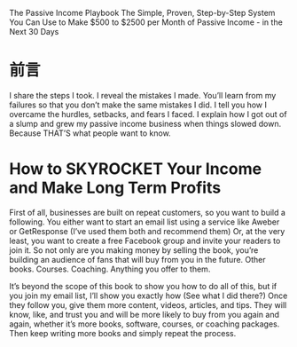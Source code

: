 
The Passive Income Playbook The Simple, Proven, Step-by-Step System You Can Use to Make $500 to $2500 per Month of Passive Income - in the Next 30 Days

# 前言
I share the steps I took. I reveal the mistakes I made. You’ll learn from my failures so that you don’t make the same mistakes I did. I tell you how I overcame the hurdles, setbacks, and fears I faced. I explain how I got out of a slump and grew my passive income business when things slowed down. Because THAT’S what people want to know.

# How to SKYROCKET Your Income and Make Long Term Profits

First of all, businesses are built on repeat customers, so you want to build a following. You either want to start an email list using a service like Aweber or GetResponse (I’ve used them both and recommend them) Or, at the very least, you want to create a free Facebook group and invite your readers to join it. So not only are you making money by selling the book, you’re building an audience of fans that will buy from you in the future. Other books. Courses. Coaching. Anything you offer to them.


It’s beyond the scope of this book to show you how to do all of this, but if you join my email list, I’ll show you exactly how (See what I did there?) Once they follow you, give them more content, videos, articles, and tips. They will know, like, and trust you and will be more likely to buy from you again and again, whether it’s more books, software, courses, or coaching packages. Then keep writing more books and simply repeat the process.

